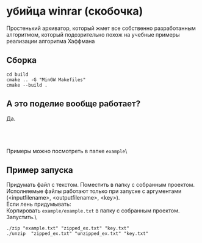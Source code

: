 # убийца winrar (скобочка)
Простенький архиватор, который жмет все собственно разработанным алгоритмом, который подозрительно похож на учебные примеры реализации алгоритма Хаффмана
## Сборка
```
cd build
cmake .. -G "MinGW Makefiles"
cmake --build .
```
## А это поделие вообще работает?
Да.\
\
\
\
\
Примеры можно посмотреть в папке `example`\

## Пример запуска
Придумать файл с текстом. Поместить в папку с собранным проектом. Исполняемые файлы работают только при запуске с аргументами (\<inputfilename>, \<outputfilename>, \<key>).\
Если лень придумывать:\
Корпировать `example/example.txt` в папку с собранным проектом. Запустить.\
```
./zip "example.txt" "zipped_ex.txt" "key.txt"
./unzip  "zipped_ex.txt" "unzipped_ex.txt" "key.txt"
```